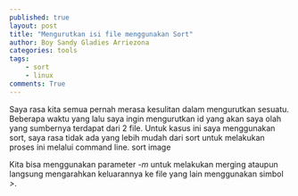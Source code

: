 ```yaml
---
published: true
layout: post
title: "Mengurutkan isi file menggunakan Sort"
author: Boy Sandy Gladies Arriezona
categories: tools
tags:
    - sort
    - linux
comments: True
---
```


Saya rasa kita semua pernah merasa kesulitan dalam mengurutkan sesuatu. Beberapa waktu yang lalu saya ingin mengurutkan id yang akan saya olah yang sumbernya terdapat dari 2 file. Untuk kasus ini saya menggunakan sort, saya rasa tidak ada yang lebih mudah dari sort untuk melakukan proses ini melalui command line.
sort image

Kita bisa menggunakan parameter *-m* untuk melakukan merging ataupun langsung mengarahkan keluarannya ke file yang lain menggunakan simbol *>*.
